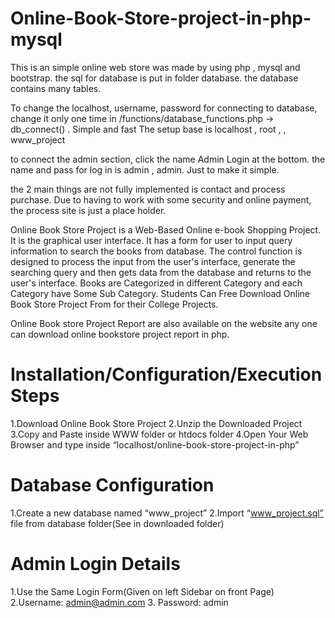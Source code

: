 # Online-Book-Store-project-in-php-mysql

This is an simple online web store was made by using php , mysql and bootstrap. the sql for database is put in folder database. the database contains many tables.

To change the localhost, username, password for connecting to database, change it only one time in /functions/database_functions.php -> db_connect() . Simple and fast The setup base is localhost , root , , www_project

to connect the admin section, click the name Admin Login at the bottom. the name and pass for log in is admin , admin. Just to make it simple.

the 2 main things are not fully implemented is contact and process purchase. Due to having to work with some security and online payment, the process site is just a place holder.

Online Book Store Project is a Web-Based Online e-book Shopping Project. It is the graphical user interface.
It has a form for user to input query information to search the books from database.
The control function is designed to process the input from the user's interface, generate the searching query and then gets data from the database and returns to the user's interface.
Books are Categorized in different Category and each Category have Some Sub Category.
Students Can Free Download Online Book Store Project From for their College Projects.

Online Book store Project Report are also available on the website  any one can download online bookstore project report in php.

# Installation/Configuration/Execution Steps
1.Download Online Book Store Project
2.Unzip the Downloaded Project
3.Copy and Paste inside WWW folder or htdocs folder
4.Open Your Web Browser and type inside “localhost/online-book-store-project-in-php”

# Database Configuration
1.Create a new database named “www_project”
2.Import “www_project.sql” file from database folder(See in downloaded folder)

# Admin Login Details
1.Use the Same Login Form(Given on left Sidebar on front Page)
2.Username: admin@admin.com
3. Password: admin

